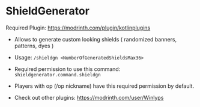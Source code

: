 # ShieldGenerator
Required Plugin: https://modrinth.com/plugin/kotlinplugins
-  Allows to generate custom looking shields ( randomized banners, patterns, dyes )    
- Usage: ```/shieldgn <NumberOfGeneratedShieldsMax36>```
- Required permission to use this command: ```shieldgenerator.command.shieldgn```
- Players with op (/op nickname) have this required permission by default.

- Check out other plugins: https://modrinth.com/user/Winlyps

